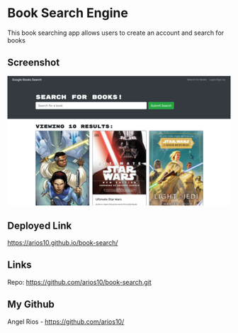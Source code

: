 # Book Search Engine

This book searching app allows users to create an account and search for books

## Screenshot

![Screenshot](client\public\test.png)

## Deployed Link

https://arios10.github.io/book-search/

## Links

Repo: https://github.com/arios10/book-search.git

## My Github

Angel Rios - https://github.com/arios10/
